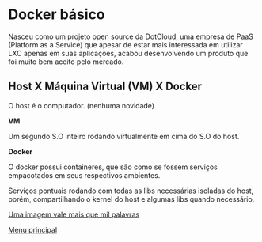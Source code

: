 # Docker básico

Nasceu como um projeto open source da DotCloud, uma empresa de PaaS (Platform as a Service) que apesar de estar mais interessada em utilizar LXC apenas em suas aplicações, 
acabou desenvolvendo um produto que foi muito bem aceito pelo mercado.

## Host X Máquina Virtual (VM) X Docker

O host é o computador. (nenhuma novidade)

**VM**

Um segundo S.O inteiro rodando virtualmente em cima do S.O do host.

**Docker**

O docker possui containeres, que são como se fossem serviços empacotados em seus respectivos ambientes.

Serviços pontuais rodando com todas as libs necessárias isoladas do host, porém, compartilhando o kernel do host e algumas libs quando necessário.

[Uma imagem vale mais que mil palavras](https://bytebucket.org/devs-operandbr/operand-is-cool/raw/21d6f3bd90ecf78e2c09c4b78ab184306365ce07/Docker-basico/images/dockervsvm.png?token=690eada9e269e63f1da4bdab35cc66364237898c)

[Menu principal](https://bitbucket.org/devs-operandbr/operand-is-cool/src/master/README.md)